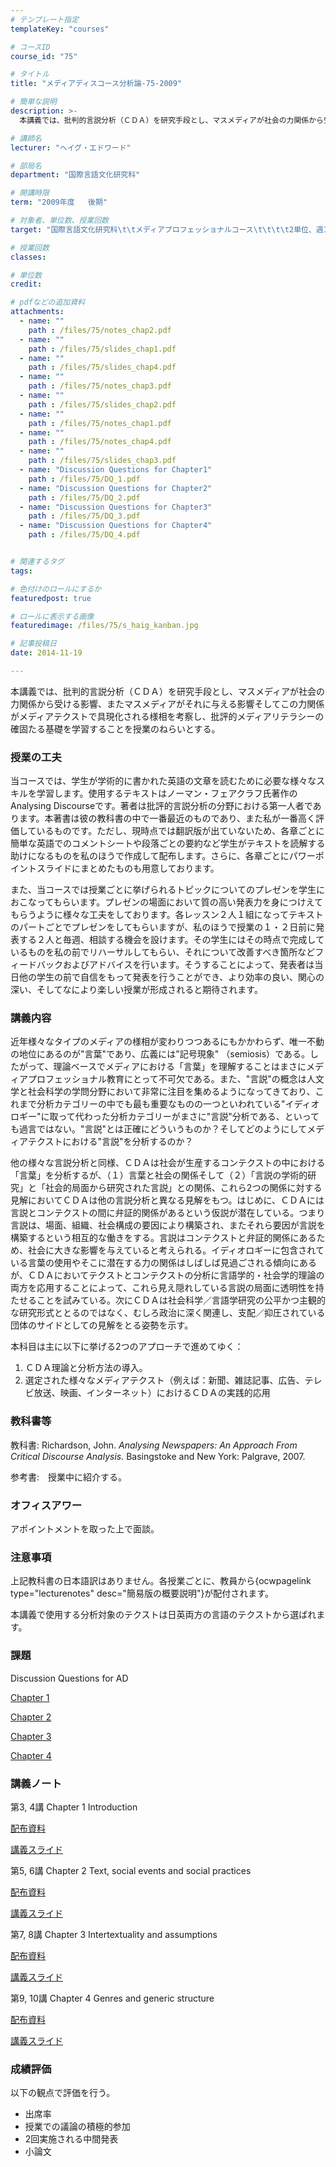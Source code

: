 ```yaml
---
# テンプレート指定
templateKey: "courses"

# コースID
course_id: "75"

# タイトル
title: "メディアディスコース分析論-75-2009"

# 簡単な説明
description: >-
  本講義では、批判的言説分析（ＣＤＡ）を研究手段とし、マスメディアが社会の力関係から受ける影響、またマスメディアがそれに与える影響そしてこの力関係がメディアテクストで具現化される様相を考察し、批評的メデ...

# 講師名
lecturer: "ヘイグ・エドワード"

# 部局名
department: "国際言語文化研究科"

# 開講時限
term: "2009年度	後期"

# 対象者、単位数、授業回数
target: "国際言語文化研究科\t\tメディアプロフェッショナルコース\t\t\t\t2単位、週1回全15回"

# 授業回数
classes: 

# 単位数
credit: 

# pdfなどの追加資料
attachments: 
  - name: "" 
    path : /files/75/notes_chap2.pdf
  - name: "" 
    path : /files/75/slides_chap1.pdf
  - name: "" 
    path : /files/75/slides_chap4.pdf
  - name: "" 
    path : /files/75/notes_chap3.pdf
  - name: "" 
    path : /files/75/slides_chap2.pdf
  - name: "" 
    path : /files/75/notes_chap1.pdf
  - name: "" 
    path : /files/75/notes_chap4.pdf
  - name: "" 
    path : /files/75/slides_chap3.pdf
  - name: "Discussion Questions for Chapter1" 
    path : /files/75/DQ_1.pdf
  - name: "Discussion Questions for Chapter2" 
    path : /files/75/DQ_2.pdf
  - name: "Discussion Questions for Chapter3" 
    path : /files/75/DQ_3.pdf
  - name: "Discussion Questions for Chapter4" 
    path : /files/75/DQ_4.pdf


# 関連するタグ
tags:

# 色付けのロールにするか
featuredpost: true

# ロールに表示する画像
featuredimage: /files/75/s_haig_kanban.jpg

# 記事投稿日
date: 2014-11-19

---
```

本講義では、批判的言説分析（ＣＤＡ）を研究手段とし、マスメディアが社会の力関係から受ける影響、またマスメディアがそれに与える影響そしてこの力関係がメディアテクストで具現化される様相を考察し、批評的メディアリテラシーの確固たる基礎を学習することを授業のねらいとする。
### 授業の工夫

当コースでは、学生が学術的に書かれた英語の文章を読むために必要な様々なスキルを学習します。使用するテキストはノーマン・フェアクラフ氏著作のAnalysing Discourseです。著者は批評的言説分析の分野における第一人者であります。本著書は彼の教科書の中で一番最近のものであり、また私が一番高く評価しているものです。ただし、現時点では翻訳版が出ていないため、各章ごとに簡単な英語でのコメントシートや段落ごとの要約など学生がテキストを読解する助けになるものを私のほうで作成して配布します。さらに、各章ごとにパワーポイントスライドにまとめたものも用意しております。 

また、当コースでは授業ごとに挙げられるトピックについてのプレゼンを学生におこなってもらいます。プレゼンの場面において質の高い発表力を身につけえてもらうように様々な工夫をしております。各レッスン２人１組になってテキストのパートごとでプレゼンをしてもらいますが、私のほうで授業の１・２日前に発表する２人と毎週、相談する機会を設けます。その学生にはその時点で完成しているものを私の前でリハーサルしてもらい、それについて改善すべき箇所などフィードバックおよびアドバイスを行います。そうすることによって、発表者は当日他の学生の前で自信をもって発表を行うことができ、より効率の良い、関心の深い、そしてなにより楽しい授業が形成されると期待されます。

### 講義内容

近年様々なタイプのメディアの様相が変わりつつあるにもかかわらず、唯一不動の地位にあるのが"言葉"であり、広義には"記号現象" （semiosis）である。したがって、理論ベースでメディアにおける「言葉」を理解することはまさにメディアプロフェッショナル教育にとって不可欠である。また、"言説"の概念は人文学と社会科学の学問分野において非常に注目を集めるようになってきており、これまで分析カテゴリーの中でも最も重要なものの一つといわれている"イディオロギー"に取って代わった分析カテゴリーがまさに"言説"分析である、といっても過言ではない。"言説"とは正確にどういうものか？そしてどのようにしてメディアテクストにおける"言説"を分析するのか？ 

他の様々な言説分析と同様、ＣＤＡは社会が生産するコンテクストの中における「言葉」を分析するが、（１）言葉と社会の関係そして（２）「言説の学術的研究」と「社会的局面から研究された言説」との関係、これら2つの関係に対する見解においてＣＤＡは他の言説分析と異なる見解をもつ。はじめに、ＣＤＡには言説とコンテクストの間に弁証的関係があるという仮説が潜在している。つまり言説は、場面、組織、社会構成の要因により構築され、またそれら要因が言説を構築するという相互的な働きをする。言説はコンテクストと弁証的関係にあるため、社会に大きな影響を与えていると考えられる。イディオロギーに包含されている言葉の使用やそこに潜在する力の関係はしばしば見過ごされる傾向にあるが、ＣＤＡにおいてテクストとコンテクストの分析に言語学的・社会学的理論の両方を応用することによって、これら見え隠れしている言説の局面に透明性を持たせることを試みている。次にＣＤＡは社会科学／言語学研究の公平かつ主観的な研究形式ととるのではなく、むしろ政治に深く関連し、支配／抑圧されている団体のサイドとしての見解をとる姿勢を示す。 

本科目は主に以下に挙げる2つのアプローチで進めてゆく： 

  1. ＣＤＡ理論と分析方法の導入。
  2. 選定された様々なメディアテクスト（例えば：新聞、雑誌記事、広告、テレビ放送、映画、インターネット）におけるＣＤＡの実践的応用

### 教科書等

教科書: Richardson, John. _Analysing Newspapers: An Approach From Critical Discourse Analysis._ Basingstoke and New York: Palgrave, 2007. 

参考書:　授業中に紹介する。 

### オフィスアワー

アポイントメントを取った上で面談。 

### 注意事項

上記教科書の日本語訳はありません。各授業ごとに、教員から{ocwpagelink type="lecturenotes" desc="簡易版の概要説明"}が配付されます。 

本講義で使用する分析対象のテクストは日英両方の言語のテクストから選ばれます。 

### 課題

Discussion Questions for AD


[Chapter 1](/files/75/DQ_1.pdf) 


[Chapter 2](/files/75/DQ_2.pdf) 


[Chapter 3](/files/75/DQ_3.pdf) 


[Chapter 4](/files/75/DQ_4.pdf) 

### 講義ノート

第3, 4講 Chapter 1 Introduction


[配布資料](/files/75/notes_chap1.pdf) 


[講義スライド](/files/75/slides_chap1.pdf) 

第5, 6講 Chapter 2 Text, social events and social practices


[配布資料](/files/75/notes_chap2.pdf) 


[講義スライド](/files/75/slides_chap2.pdf) 

第7, 8講 Chapter 3 Intertextuality and assumptions


[配布資料](/files/75/notes_chap3.pdf) 


[講義スライド](/files/75/slides_chap3.pdf) 

第9, 10講 Chapter 4 Genres and generic structure


[配布資料](/files/75/notes_chap4.pdf) 


[講義スライド](/files/75/slides_chap4.pdf) 

### 成績評価

以下の観点で評価を行う。 

  * 出席率
  * 授業での議論の積極的参加
  * 2回実施される中間発表
  * 小論文
